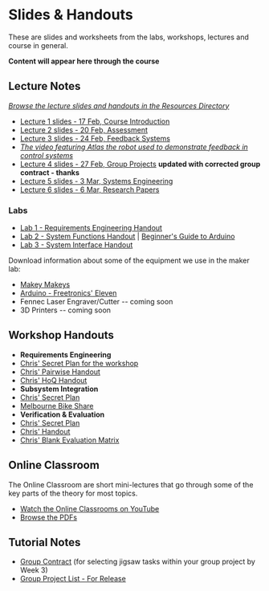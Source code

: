 # Slides & Handouts

These are slides and worksheets from the labs, workshops, lectures and course in general.

**Content will appear here through the course**

## Lecture Notes

*[Browse the lecture slides and handouts in the Resources Directory](http://eng.anu.edu.au/courses/ENGN2225/course-files)*

*  [Lecture 1 slides - 17 Feb, Course Introduction](http://eng.anu.edu.au/courses/ENGN2225/course-files/class_notes/Lecture01.pdf)
*  [Lecture 2 slides - 20 Feb, Assessment](http://eng.anu.edu.au/courses/ENGN2225/course-files/class_notes/Lecture02.pdf)
*  [Lecture 3 slides - 24 Feb, Feedback Systems](http://eng.anu.edu.au/courses/ENGN2225/course-files/class_notes/Lecture03.pdf)
  * *[The video featuring Atlas the robot used to demonstrate feedback in control systems](http://eng.anu.edu.au/courses/ENGN2225/course-files/class_notes/Lecture03_Balance_Hawking.mp4)*
*  [Lecture 4 slides - 27 Feb, Group Projects](http://eng.anu.edu.au/courses/ENGN2225/course-files/class_notes/Lecture04.pdf) **updated with corrected group contract - thanks**
*  [Lecture 5 slides - 3 Mar, Systems Engineering](http://eng.anu.edu.au/courses/ENGN2225/course-files/class_notes/Lecture05.pdf)
*  [Lecture 6 slides - 6 Mar, Research Papers](http://eng.anu.edu.au/courses/ENGN2225/course-files/class_notes/Lecture06_pr_example.pdf)

### Labs ###

*  [Lab 1 - Requirements Engineering Handout](http://eng.anu.edu.au/courses/ENGN2225/course-files/class_notes/Lab_RE.pdf)
*  [Lab 2 - System Functions Handout](http://eng.anu.edu.au/courses/ENGN2225/course-files/class_notes/Lab_SF.pdf) | [Beginner's Guide to Arduino](http://eng.anu.edu.au/courses/ENGN2225/course-files/class_notes/Lab_Arduino.pdf)
*  [Lab 3 - System Interface Handout](http://eng.anu.edu.au/courses/ENGN2225/course-files/class_notes/Lab_SI.pdf)

Download information about some of the equipment we use in the maker lab:

*  [Makey Makeys](http://www.makeymakey.com/)
*  [Arduino - Freetronics' Eleven](www.freetronics.com/products/eleven)
*  Fennec Laser Engraver/Cutter -- coming soon
*  3D Printers -- coming soon

## Workshop Handouts
*  **Requirements Engineering**
  *  [Chris' Secret Plan for the workshop](http://eng.anu.edu.au/courses/ENGN2225/course-files/class_notes/workshop_RE_plan.pdf)
  *  [Chris' Pairwise Handout](http://eng.anu.edu.au/courses/ENGN2225/course-files/class_notes/workshop_RE_pairwise.pdf)
  *  [Chris' HoQ Handout](http://eng.anu.edu.au/courses/ENGN2225/course-files/class_notes/workshop_RE_HoQ.pdf)
*  **Subsystem Integration**
  *  [Chris' Secret Plan](http://eng.anu.edu.au/courses/ENGN2225/course-files/class_notes/workshop_SI_plan.pdf)
  *  [Melbourne Bike Share](http://www.melbournebikeshare.com.au/)
*  **Verification & Evaluation**
  *  [Chris' Secret Plan](http://eng.anu.edu.au/courses/ENGN2225/course-files/class_notes/workshop_VE_plan.pdf)
  *  [Chris' Handout](http://eng.anu.edu.au/courses/ENGN2225/course-files/class_notes/workshop_VE_supplementary.pdf)
  *  [Chris' Blank Evaluation Matrix](http://eng.anu.edu.au/courses/ENGN2225/course-files/class_notes/workshop_VE_matrix.pdf)  


## Online Classroom

The Online Classroom are short mini-lectures that go through some of the key parts of the theory for most topics.

*  [Watch the Online Classrooms on YouTube](http://www.youtube.com/playlist?list=PL2hygCecjFiXEDTXwBOgWlAFVZL06gnSA)
*  [Browse the PDFs](http://eng.anu.edu.au/courses/ENGN2225/course-files/?dir=online_classroom)

## Tutorial Notes

*  [Group Contract](http://eng.anu.edu.au/courses/ENGN2225/course-files/class_notes/GroupContract.pdf) (for selecting jigsaw tasks within your group project by Week 3)
*  [Group Project List - For Release](http://eng.anu.edu.au/courses/ENGN2225/course-files/class_notes/ProjectList.pdf)